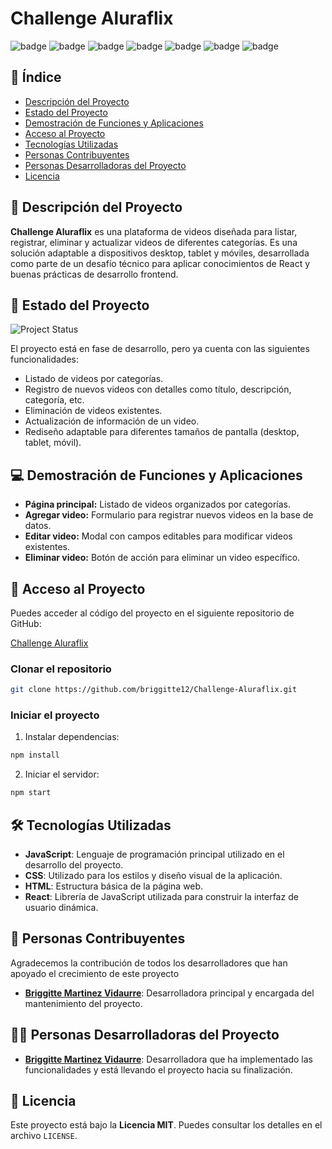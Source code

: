 # Challenge Aluraflix

![badge](https://img.shields.io/badge/React-v18-blue) 
![badge](https://img.shields.io/badge/JavaScript-v10-yellow) 
![badge](https://img.shields.io/badge/CSS-v3-orange) 
![badge](https://img.shields.io/badge/HTML-v5-red) 
![badge](https://img.shields.io/badge/Build-Passing-brightgreen)
![badge](https://img.shields.io/badge/License-MIT-yellow)
![badge](https://img.shields.io/badge/Version-1.0-blue)

## 📑 Índice
- [Descripción del Proyecto](#-descripción-del-proyecto)
- [Estado del Proyecto](#-estado-del-proyecto)
- [Demostración de Funciones y Aplicaciones](#-demostración-de-funciones-y-aplicaciones)
- [Acceso al Proyecto](#-acceso-al-proyecto)
- [Tecnologías Utilizadas](#-tecnologías-utilizadas)
- [Personas Contribuyentes](#-personas-contribuyentes)
- [Personas Desarrolladoras del Proyecto](#-personas-desarrolladoras-del-proyecto)
- [Licencia](#-licencia)


## 📝 Descripción del Proyecto
**Challenge Aluraflix** es una plataforma de videos diseñada para listar, registrar, eliminar y actualizar videos de diferentes categorías. Es una solución adaptable a dispositivos desktop, tablet y móviles, desarrollada como parte de un desafío técnico para aplicar conocimientos de React y buenas prácticas de desarrollo frontend.

## 🚀 Estado del Proyecto
![Project Status](https://img.shields.io/badge/Estado-En_Desarrollo-yellow)

El proyecto está en fase de desarrollo, pero ya cuenta con las siguientes funcionalidades:
- Listado de videos por categorías.
- Registro de nuevos videos con detalles como título, descripción, categoría, etc.
- Eliminación de videos existentes.
- Actualización de información de un video.
- Rediseño adaptable para diferentes tamaños de pantalla (desktop, tablet, móvil).

## 💻 Demostración de Funciones y Aplicaciones
- **Página principal:** Listado de videos organizados por categorías.
- **Agregar video:** Formulario para registrar nuevos videos en la base de datos.
- **Editar video:** Modal con campos editables para modificar videos existentes.
- **Eliminar video:** Botón de acción para eliminar un video específico.

## 🔗 Acceso al Proyecto
Puedes acceder al código del proyecto en el siguiente repositorio de GitHub:

[Challenge Aluraflix](https://github.com/briggitte12/Challenge-Aluraflix.git)

### Clonar el repositorio
```bash
git clone https://github.com/briggitte12/Challenge-Aluraflix.git
```

### Iniciar el proyecto
1. Instalar dependencias:
```bash
npm install
```

2. Iniciar el servidor:
```bash
npm start
```

## 🛠️ Tecnologías Utilizadas

- **JavaScript**: Lenguaje de programación principal utilizado en el desarrollo del proyecto.
- **CSS**: Utilizado para los estilos y diseño visual de la aplicación.
- **HTML**: Estructura básica de la página web.
- **React**: Librería de JavaScript utilizada para construir la interfaz de usuario dinámica.

## 🙌 Personas Contribuyentes
Agradecemos la contribución de todos los desarrolladores que han apoyado el crecimiento de este proyecto

- **[Briggitte Martinez Vidaurre](www.linkedin.com/in/briggitte-martinez-isi)**: Desarrolladora principal y encargada del mantenimiento del proyecto.

## 👩‍💻 Personas Desarrolladoras del Proyecto

- **[Briggitte Martinez Vidaurre](https://github.com/briggitte12)**: Desarrolladora que ha implementado las funcionalidades y está llevando el proyecto hacia su finalización.

## 📜 Licencia

Este proyecto está bajo la **Licencia MIT**. Puedes consultar los detalles en el archivo `LICENSE`.

